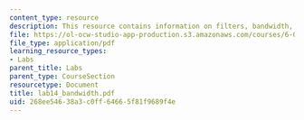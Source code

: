 ```yaml
---
content_type: resource
description: This resource contains information on filters, bandwidth, and Q factor.
file: https://ol-ocw-studio-app-production.s3.amazonaws.com/courses/6-071j-introduction-to-electronics-signals-and-measurement-spring-2006/268ee54638a3c0ff64665f81f9689f4e_lab14_bandwidth.pdf
file_type: application/pdf
learning_resource_types:
- Labs
parent_title: Labs
parent_type: CourseSection
resourcetype: Document
title: lab14_bandwidth.pdf
uid: 268ee546-38a3-c0ff-6466-5f81f9689f4e
---
```

